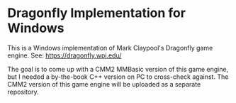 # Dragonfly Implementation for Windows
This is a Windows implementation of Mark Claypool's Dragonfly game engine. See: https://dragonfly.wpi.edu/

The goal is to come up with a CMM2 MMBasic version of this game engine, but I needed a by-the-book C++ version on PC to cross-check against.
The CMM2 version of this game engine will be uploaded as a separate repository.

